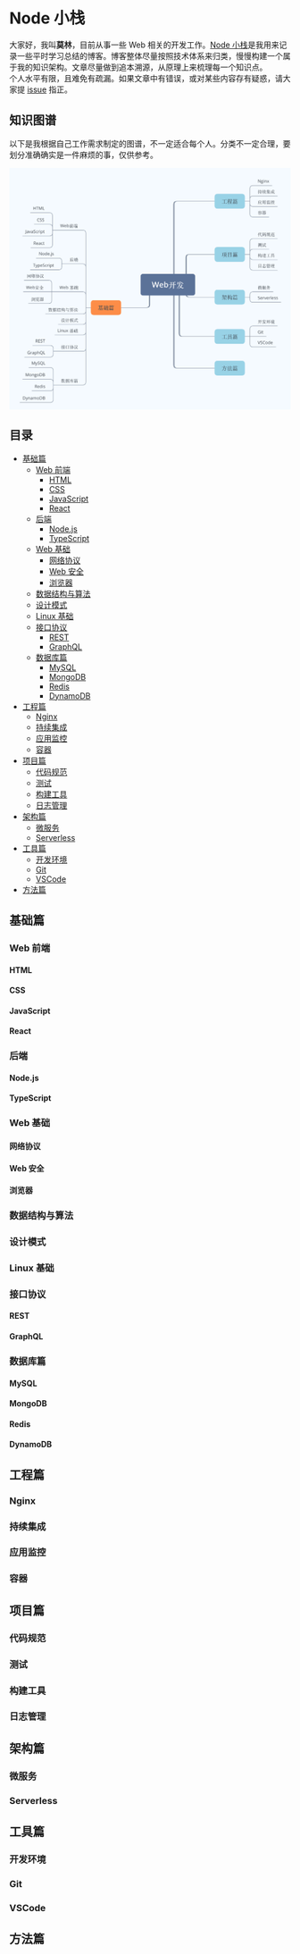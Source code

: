 # Node 小栈

大家好，我叫**莫林**，目前从事一些 Web 相关的开发工作。[Node 小栈](http://blog.gezhiqiang.com)是我用来记录一些平时学习总结的博客。博客整体尽量按照技术体系来归类，慢慢构建一个属于我的知识架构。文章尽量做到追本溯源，从原理上来梳理每一个知识点。  
个人水平有限，且难免有疏漏。如果文章中有错误，或对某些内容存有疑惑，请大家提 [issue](https://github.com/gedennis/blog/issues) 指正。

## 知识图谱

以下是我根据自己工作需求制定的图谱，不一定适合每个人。分类不一定合理，要划分准确确实是一件麻烦的事，仅供参考。

<img src="./images/node-road-map.png" alt="知识图谱" align="center" />

<!-- TOC -->

## 目录

- [基础篇](#基础篇)
  - [Web 前端](#web-前端)
    - [HTML](#html)
    - [CSS](#css)
    - [JavaScript](#javascript)
    - [React](#react)
  - [后端](#后端)
    - [Node.js](#nodejs)
    - [TypeScript](#typescript)
  - [Web 基础](#web-基础)
    - [网络协议](#网络协议)
    - [Web 安全](#web-安全)
    - [浏览器](#浏览器)
  - [数据结构与算法](#数据结构与算法)
  - [设计模式](#设计模式)
  - [Linux 基础](#linux-基础)
  - [接口协议](#接口协议)
    - [REST](#rest)
    - [GraphQL](#graphql)
  - [数据库篇](#数据库篇)
    - [MySQL](#mysql)
    - [MongoDB](#mongodb)
    - [Redis](#redis)
    - [DynamoDB](#dynamodb)
- [工程篇](#工程篇)
  - [Nginx](#nginx)
  - [持续集成](#持续集成)
  - [应用监控](#应用监控)
  - [容器](#容器)
- [项目篇](#项目篇)
  - [代码规范](#代码规范)
  - [测试](#测试)
  - [构建工具](#构建工具)
  - [日志管理](#日志管理)
- [架构篇](#架构篇)
  - [微服务](#微服务)
  - [Serverless](#serverless)
- [工具篇](#工具篇)
  - [开发环境](#开发环境)
  - [Git](#git)
  - [VSCode](#vscode)
- [方法篇](#方法篇)

<!-- /TOC -->

<a id="markdown-基础篇" name="基础篇"></a>

## 基础篇

<a id="markdown-web-前端" name="web-前端"></a>

### Web 前端

<a id="markdown-html" name="html"></a>

#### HTML

<a id="markdown-css" name="css"></a>

#### CSS

<a id="markdown-javascript" name="javascript"></a>

#### JavaScript

<a id="markdown-react" name="react"></a>

#### React

<a id="markdown-后端" name="后端"></a>

### 后端

<a id="markdown-nodejs" name="nodejs"></a>

#### Node.js

<a id="markdown-typescript" name="typescript"></a>

#### TypeScript

<a id="markdown-web-基础" name="web-基础"></a>

### Web 基础

<a id="markdown-网络协议" name="网络协议"></a>

#### 网络协议

<a id="markdown-web-安全" name="web-安全"></a>

#### Web 安全

<a id="markdown-浏览器" name="浏览器"></a>

#### 浏览器

<a id="markdown-数据结构与算法" name="数据结构与算法"></a>

### 数据结构与算法

<a id="markdown-设计模式" name="设计模式"></a>

### 设计模式

<a id="markdown-linux-基础" name="linux-基础"></a>

### Linux 基础

<a id="markdown-接口协议" name="接口协议"></a>

### 接口协议

<a id="markdown-rest" name="rest"></a>

#### REST

<a id="markdown-graphql" name="graphql"></a>

#### GraphQL

<a id="markdown-数据库篇" name="数据库篇"></a>

### 数据库篇

<a id="markdown-mysql" name="mysql"></a>

#### MySQL

<a id="markdown-mongodb" name="mongodb"></a>

#### MongoDB

<a id="markdown-redis" name="redis"></a>

#### Redis

<a id="markdown-dynamodb" name="dynamodb"></a>

#### DynamoDB

<a id="markdown-工程篇" name="工程篇"></a>

## 工程篇

<a id="markdown-nginx" name="nginx"></a>

### Nginx

<a id="markdown-持续集成" name="持续集成"></a>

### 持续集成

<a id="markdown-应用监控" name="应用监控"></a>

### 应用监控

<a id="markdown-容器" name="容器"></a>

### 容器

<a id="markdown-项目篇" name="项目篇"></a>

## 项目篇

<a id="markdown-代码规范" name="代码规范"></a>

### 代码规范

<a id="markdown-测试" name="测试"></a>

### 测试

<a id="markdown-构建工具" name="构建工具"></a>

### 构建工具

<a id="markdown-日志管理" name="日志管理"></a>

### 日志管理

<a id="markdown-架构篇" name="架构篇"></a>

## 架构篇

<a id="markdown-微服务" name="微服务"></a>

### 微服务

<a id="markdown-serverless" name="serverless"></a>

### Serverless

<a id="markdown-工具篇" name="工具篇"></a>

## 工具篇

<a id="markdown-开发环境" name="开发环境"></a>

### 开发环境

<a id="markdown-git" name="git"></a>

### Git

<a id="markdown-vscode" name="vscode"></a>

### VSCode

<a id="markdown-方法篇" name="方法篇"></a>

## 方法篇

